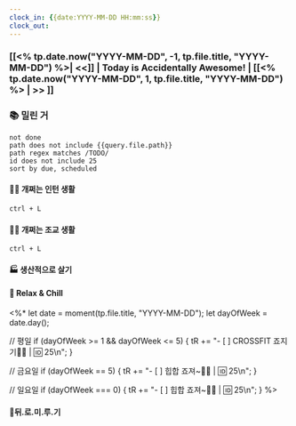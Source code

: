 ```yaml
---
clock_in: {{date:YYYY-MM-DD HH:mm:ss}}
clock_out: 
---
```

### [[<% tp.date.now("YYYY-MM-DD", -1, tp.file.title, "YYYY-MM-DD") %>| <<]] | **Today is Accidentally Awesome!** | [[<% tp.date.now("YYYY-MM-DD", 1, tp.file.title, "YYYY-MM-DD") %> | >> ]]

### 📚 밀린 거
```tasks
not done 
path does not include {{query.file.path}}
path regex matches /TODO/
id does not include 25
sort by due, scheduled
```

#### 🤦‍♂️ 개쩌는 인턴 생활
`ctrl + L`

#### 👨‍🏫 개쩌는 조교 생활
`ctrl + L`

#### 🏭 생산적으로 살기

#### 🍻 Relax & Chill 
<%*
let date = moment(tp.file.title, "YYYY-MM-DD");
let dayOfWeek = date.day();

// 평일
if (dayOfWeek >= 1 && dayOfWeek <= 5) {
  tR += "- [ ] CROSSFIT 죠지기🏋️‍♀️ | 🆔 25\n";
}

// 금요일
if (dayOfWeek == 5) {
  tR += "- [ ] 힙합 죠져~🤸‍♂️ | 🆔 25\n";
}

// 일요일
if (dayOfWeek === 0) {
  tR += "- [ ] 힙합 죠져~🤸‍♂️ | 🆔 25\n";
}
%>

#### 💨뒤.로.미.루.기


